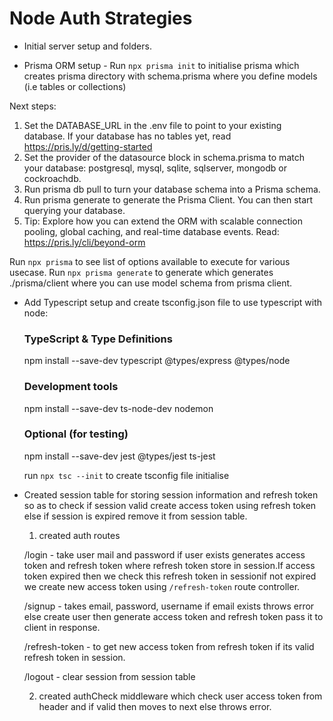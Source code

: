 # Node Auth Strategies

- Initial server setup and folders.

- Prisma ORM setup - Run `npx prisma init` to initialise prisma which creates prisma directory with schema.prisma where you define models (i.e tables or collections)

Next steps:

1. Set the DATABASE_URL in the .env file to point to your existing database. If your database has no tables yet, read https://pris.ly/d/getting-started
2. Set the provider of the datasource block in schema.prisma to match your database: postgresql, mysql, sqlite, sqlserver, mongodb or cockroachdb.
3. Run prisma db pull to turn your database schema into a Prisma schema.
4. Run prisma generate to generate the Prisma Client. You can then start querying your database.
5. Tip: Explore how you can extend the ORM with scalable connection pooling, global caching, and real-time database events. Read: https://pris.ly/cli/beyond-orm

Run `npx prisma` to see list of options available to execute for various usecase. Run `npx prisma generate` to generate which generates ./prisma/client where you can use model schema from prisma client.

- Add Typescript setup and create tsconfig.json file to use typescript with node:

  ### TypeScript & Type Definitions

  npm install --save-dev typescript @types/express @types/node

  ### Development tools

  npm install --save-dev ts-node-dev nodemon

  ### Optional (for testing)

  npm install --save-dev jest @types/jest ts-jest

  run `npx tsc --init` to create tsconfig file initialise

- Created session table for storing session information and refresh token so as to check if session valid create access token using refresh token else if session is expired remove it from session table.

  1.  created auth routes

  /login - take user mail and password if user exists generates access token and refresh token where refresh token store in session.If access token expired then we check this refresh token in sessionif not expired we create new access token using `/refresh-token` route controller.

  /signup - takes email, password, username if email exists throws error else create user then generate access token and refresh token pass it to client in response.

  /refresh-token - to get new access token from refresh token if its valid refresh token in session.

  /logout - clear session from session table

  2. created authCheck middleware which check user access token from header and if valid then moves to next else throws error.
